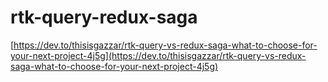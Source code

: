 # rtk-query-redux-saga

[https://dev.to/thisisgazzar/rtk-query-vs-redux-saga-what-to-choose-for-your-next-project-4j5g](https://dev.to/thisisgazzar/rtk-query-vs-redux-saga-what-to-choose-for-your-next-project-4j5g)